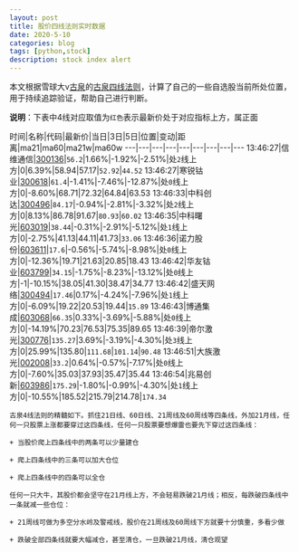 ```yaml
---
layout: post
title: 股价四线法则实时数据
date: 2020-5-10
categories: blog
tags: [python,stock]
description: stock index alert
---
```



本文根据雪球大v[古泉](https://xueqiu.com/u/7148646888)的[古泉四线法则](https://xueqiu.com/7148646888/130498192)，计算了自己的一些自选股当前所处位置，用于持续追踪验证，帮助自己进行判断。

**说明**：下表中4线对应取值为`红色`表示最新价处于对应指标上方，属正面

时间|名称|代码|最新价|当日|3日|5日|位置|变动|距离|ma21|ma60|ma21w|ma60w
---|---|---|---|---|---|---|---|---
13:46:27|信维通信|[300136](https://xueqiu.com/S/SZ300136)|`56.2`|1.66%|-1.92%|-2.51%|处`2`线上方|0|6.39%|58.94|57.17|`52.92`|`44.52`
13:46:27|寒锐钴业|[300618](https://xueqiu.com/S/SZ300618)|`61.4`|-1.41%|-7.46%|-12.87%|处`0`线上方|0|-8.60%|68.71|72.32|64.84|63.53
13:46:33|中科创达|[300496](https://xueqiu.com/S/SZ300496)|`84.17`|-0.94%|-2.81%|-3.32%|处`2`线上方|0|8.13%|86.78|91.67|`80.93`|`60.02`
13:46:35|中科曙光|[603019](https://xueqiu.com/S/SH603019)|`38.44`|-0.31%|-2.91%|-5.12%|处`1`线上方|0|-2.75%|41.13|44.11|41.73|`33.06`
13:46:36|诺力股份|[603611](https://xueqiu.com/S/SH603611)|`17.6`|-0.56%|-5.74%|-8.98%|处`0`线上方|0|-12.36%|19.71|21.63|20.85|18.43
13:46:42|华友钴业|[603799](https://xueqiu.com/S/SH603799)|`34.15`|-1.75%|-8.23%|-13.12%|处`0`线上方|-1|-10.15%|38.05|41.30|38.47|34.77
13:46:42|盛天网络|[300494](https://xueqiu.com/S/SZ300494)|`17.46`|0.17%|-4.24%|-7.96%|处`1`线上方|0|-6.09%|19.22|20.53|19.44|`15.89`
13:46:43|博通集成|[603068](https://xueqiu.com/S/SH603068)|`66.35`|0.33%|-3.69%|-5.88%|处`0`线上方|0|-14.19%|70.23|76.53|75.35|89.65
13:46:39|帝尔激光|[300776](https://xueqiu.com/S/SZ300776)|`135.27`|3.69%|-3.19%|-4.30%|处`3`线上方|0|25.99%|135.80|`111.68`|`101.14`|`90.48`
13:46:51|大族激光|[002008](https://xueqiu.com/S/SZ002008)|`33.2`|0.64%|-0.57%|-7.17%|处`0`线上方|0|-7.60%|35.03|37.93|35.47|35.44
13:46:54|兆易创新|[603986](https://xueqiu.com/S/SH603986)|`175.29`|-1.80%|-0.99%|-4.30%|处`1`线上方|0|-10.55%|185.52|215.79|214.78|`174.34`

```
古泉4线法则的精髓如下。抓住21日线、60日线、21周线及60周线等四条线，外加21月线，任何一只股票上涨都要穿过这四条线，任何一只股票要想爆雷也要先下穿过这四条线：

+ 当股价爬上四条线中的两条可以少量建仓

+ 爬上四条线中的三条可以加大仓位

+ 爬上四条线中的四条可以全仓

任何一只大牛，其股价都会坚守在21月线上方，不会轻易跌破21月线；相反，每跌破四条线中一条就减一些仓位：

+ 21周线可做为多空分水岭及警戒线，股价在21周线及60周线下方就要十分慎重，多看少做

+ 跌破全部四条线就要大幅减仓，甚至清仓，一旦跌破21月线，清仓观望
```